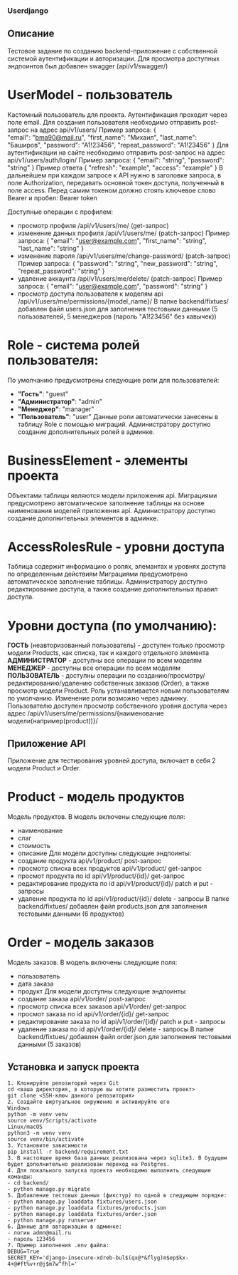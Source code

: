 ### Userdjango
## Описание

Тестовое задание по созданию backend-приложение с собственной системой аутентификации и авторизации. 
Для просмотра доступных эндпоинтов был добавлен swagger (api/v1/swagger/)

# UserModel - пользователь
Кастомный пользователь для проекта. Аутентификация проходит через поле email.
Для создания пользователя необходимо отправить post-запрос на адрес api/v1/users/
Пример запроса:
    {   
        "email": "bma90@mail.ru",
        "first_name": "Михаил",
        "last_name": "Баширов",
        "password": "A1!23456",
        "repeat_password": "A1!23456"
    }
Для аутентификации на сайте необходимо отправить post-запрос на адрес api/v1/users/auth/login/
Пример запроса:
    {
        "email": "string",
        "password": "string"
    }
Пример ответа
    {
        "refresh": "example",
        "access": "example"
    }
В дальнейшем при каждом запросе к API нужно в заголовке запроса, в поле Authorization, передавать основной токен доступа, полученный в поле access. Перед самим токеном должно стоять ключевое слово Bearer и пробел: Bearer token

Доступные операции с профилем:
- просмотр профиля /api/v1/users/me/ (get-запрос)
- изменение данных профиля /api/v1/users/me/ (patch-запрос)
Пример запроса:
    {
        "email": "user@example.com",
        "first_name": "string",
        "last_name": "string"
    }
- изменение пароля /api/v1/users/me/change-password/ (patch-запрос)
Пример запроса:
    {
        "password": "string",
        "new_password": "string",
        "repeat_password": "string"
    }
- удаление аккаунта /api/v1/users/me/delete/ (patch-запрос)
Пример запроса: 
    {
        "email": "user@example.com",
        "password": "string"
    }
- просмотр доступа пользователя к моделям api /api/v1/users/me/permissions/{model_name}/
В папке backend/fixtues/ добавлен файл users.json для заполнения тестовыми данными (5 пользователей, 5 менеджеров (пароль "A1!23456" без кавычек))
# Role - система ролей пользователя:
По умолчанию предусмотрены следующие роли для пользователей:
- **"Гость"**: "guest"
- **"Администратор"**: "admin"
- **"Менеджер"**: "manager"
- **"Пользователь"**: "user"
Данные роли автоматически занесены в таблицу Role с помощью миграций.
Администратору доступно создание дополнительных ролей в админке.
# BusinessElement - элементы проекта
Объектами таблицы являются модели приложения api. 
Миграциями предусмотрено автоматическое заполнение таблицы на основе наименования моделей приложения api.
Администратору доступно создание дополнительных элементов в админке.
# AccessRolesRule - уровни доступа
Таблица содержит информацию о ролях, элемантах и уровнях доступа по определенным действиям
Миграциями предусмотрено автоматическое заполнение таблицы.
Администратору доступно редактирование доступа, а также создание дополнительных правил доступа.
# Уровни доступа (по умолчанию):
**ГОСТЬ** (неавторизованный пользователь) - доступен только просмотр модели Products, как списка, так и каждого отдельного элемента
**АДМИНИСТРАТОР** - доступны все операции по всем моделям
**МЕНЕДЖЕР** - доступны все операции по всем моделям
**ПОЛЬЗОВАТЕЛЬ** - доступны операции по созданию/просмотру/редактированию/удалению собственных заказов (Order), а также просмотр модели Product. Роль устанавливается новым пользователям по умолчанию. Изменение роли возможно через админку.
Пользователю доступен просмотр собственного уровня доступа через адрес /api/v1/users/me/permissions/{наименование модели(например(product))}/
## Приложение API
Приложение для тестирования уровней доступа, включает в себя 2 модели Product и Order.
# Product - модель продуктов
Модель продуктов. В модель включены следующие поля:
- наименование
- слаг
- стоимость
- описание
Для модели доступны следующие эндпоинты:
- создание продукта api/v1/product/ post-запрос
- просмотр списка всех продуктов api/v1/product/ get-запрос
- просмот продукта по id api/v1/product/{id}/ get-запрос
- редактирование продукта по id api/v1/product/{id}/ patch и put - запросы
- удаление продукта по id api/v1/product/{id}/ delete - запросы
В папке backend/fixtues/ добавлен файл products.json для заполнения тестовыми данными (6 продуктов)
# Order - модель заказов
Модель заказов. В модель включены следующие поля:
- пользователь
- дата заказа
- продукт
Для модели доступны следующие эндпоинты:
- создание заказа api/v1/order/ post-запрос
- просмотр списка всех заказов api/v1/order/ get-запрос
- просмот заказа по id api/v1/order/{id}/ get-запрос
- редактирование заказа по id api/v1/order/{id}/ patch и put - запросы
- удаление заказа по id api/v1/order/{id}/ delete - запросы
В папке backend/fixtues/ добавлен файл order.json для заполнения тестовыми данными (5 заказов)

## Установка и запуск проекта
```
1. Клонируйте репозиторий через Git
cd <ваша директория, в которую вы хотите разместить проект>
git clone <SSH-ключ данного репозитория>
2. Создайте виртуальное окружение и активируйте его
Windows
python -m venv venv
source venv/Scripts/activate
Linux/macOS
python3 -m venv venv
source venv/bin/activate
3. Установите зависимости
pip install -r backend/requirement.txt
3. В настоящее время база данных реализована через sqlite3. В будущем будет дополнительно реализован переход на Postgres.
4. Для локального запуска проекта необходимо выполнить следующие команды:
- cd backend/
- python manage.py migrate
5. Добавление тестовых данных (фикстур) по одной в следующем порядке:
- python manage.py loaddata fixtures/users.json 
- python manage.py loaddata fixtures/products.json 
- python manage.py loaddata fixtures/order.json 
- python manage.py runserver
6. Данные для авторизации в админке:
- логин admn@mail.ru
- пароль 123456
7. Пример заполнения .env файла:
DEBUG=True
SECRET_KEY='django-insecure-xdreb-bul$(qx@*&flyg)m$ep$kx-4+@#ft%v+r@j$m7w^fhl='
```


